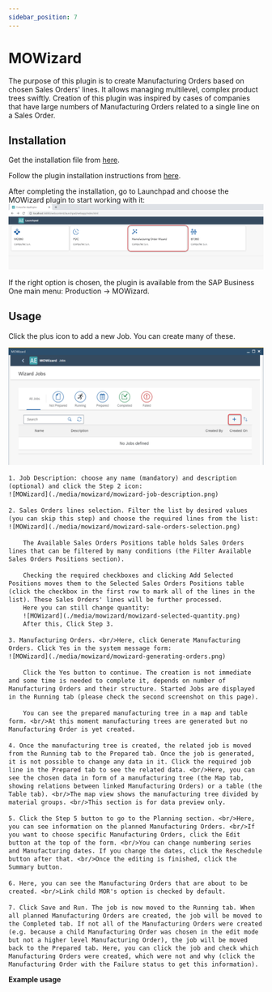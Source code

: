 ```yaml
---
sidebar_position: 7
---
```

# MOWizard

The purpose of this plugin is to create Manufacturing Orders based on chosen Sales Orders' lines. It allows managing multilevel, complex product trees swiftly. Creation of this plugin was inspired by cases of companies that have large numbers of Manufacturing Orders related to a single line on a Sales Order.

## Installation

Get the installation file from [here](/docs/appengine/releases/plugins/mowizard/download).

Follow the plugin installation instructions from [here](/docs/appengine/administrators-guide/configuration-and-administration/overview#plugins).

After completing the installation, go to Launchpad and choose the MOWizard plugin to start working with it:
![MOWizard](./media/mowizard/mowizard.png)

If the right option is chosen, the plugin is available from the SAP Business One main menu: Production → MOWizard.

## Usage

Click the plus icon to add a new Job. You can create many of these.

![MOWizard](./media/mowizard/mowizard-add-job.png)

    1. Job Description: choose any name (mandatory) and description (optional) and click the Step 2 icon:
    ![MOWizard](./media/mowizard/mowizard-job-description.png)

    2. Sales Orders lines selection. Filter the list by desired values (you can skip this step) and choose the required lines from the list:
    ![MOWizard](./media/mowizard/mowizard-sale-orders-selection.png)

        The Available Sales Orders Positions table holds Sales Orders lines that can be filtered by many conditions (the Filter Available Sales Orders Positions section).

        Checking the required checkboxes and clicking Add Selected Positions moves them to the Selected Sales Orders Positions table (click the checkbox in the first row to mark all of the lines in the list). These Sales Orders' lines will be further processed.
        Here you can still change quantity:
        ![MOWizard](./media/mowizard/mowizard-selected-quantity.png)
        After this, Click Step 3. 

    3. Manufacturing Orders. <br/>Here, click Generate Manufacturing Orders. Click Yes in the system message form:
    ![MOWizard](./media/mowizard/mowizard-generating-orders.png)

        Click the Yes button to continue. The creation is not immediate and some time is needed to complete it, depends on number of Manufacturing Orders and their structure. Started Jobs are displayed in the Running tab (please check the second screenshot on this page).

        You can see the prepared manufacturing tree in a map and table form. <br/>At this moment manufacturing trees are generated but no Manufacturing Order is yet created.

    4. Once the manufacturing tree is created, the related job is moved from the Running tab to the Prepared tab. Once the job is generated, it is not possible to change any data in it. Click the required job line in the Prepared tab to see the related data. <br/>Here, you can see the chosen data in form of a manufacturing tree (the Map tab, showing relations between linked Manufacturing Orders) or a table (the Table tab). <br/>The map view shows the manufacturing tree divided by material groups. <br/>This section is for data preview only.

    5. Click the Step 5 button to go to the Planning section. <br/>Here, you can see information on the planned Manufacturing Orders. <br/>If you want to choose specific Manufacturing Orders, click the Edit button at the top of the form. <br/>You can change numbering series and Manufacturing dates. If you change the dates, click the Reschedule button after that. <br/>Once the editing is finished, click the Summary button.

    6. Here, you can see the Manufacturing Orders that are about to be created. <br/>Link child MOR's option is checked by default.

    7. Click Save and Run. The job is now moved to the Running tab. When all planned Manufacturing Orders are created, the job will be moved to the Completed tab. If not all of the Manufacturing Orders were created (e.g. because a child Manufacturing Order was chosen in the edit mode but not a higher level Manufacturing Order), the job will be moved back to the Prepared tab. Here, you can click the job and check which Manufacturing Orders were created, which were not and why (click the Manufacturing Order with the Failure status to get this information).

**Example usage**
